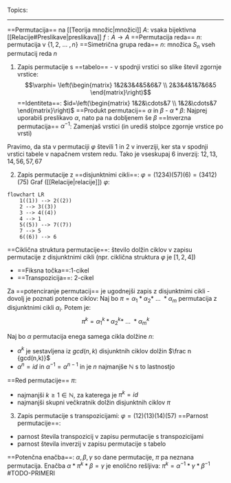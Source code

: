 Topics: 
- - -
==Permutacija== na [[Teorija množic|množici]] $A$: vsaka bijektivna [[Relacije#Preslikave|preslikava]] $f:A\rightarrow A$
==Permutacija reda== $n$: permutacija v $\{1,2,\ ... \ ,n\}$
==Simetrična grupa reda== $n$: množica $S_n$ vseh permutacij reda $n$

1. Zapis permutacije s ==tabelo== - v spodnji vrstici so slike števil zgornje vrstice:
$$\varphi= \left(\begin{matrix} 1&2&3&4&5&6&7 \\ 2&3&4&1&7&6&5 \end{matrix}\right)$$
==Identiteta==: $id=\left(\begin{matrix} 1&2&\cdots&7 \\ 1&2&\cdots&7 \end{matrix}\right)$
==Produkt permutacij== $\alpha$ in $\beta$ - $\alpha*\beta$: Najprej uporabiš preslikavo $\alpha$, nato pa na dobljenem še $\beta$
==Inverzna permutacija== $\alpha^{-1}$: Zamenjaš vrstici (in urediš stolpce zgornje vrstice po vrsti)

Pravimo, da sta v permutaciji $\varphi$ števili $1$ in $2$ v inverziji, ker sta v spodnji vrstici tabele v napačnem vrstem redu. Tako je vseskupaj 6 inverzij: $12,13,14,56,57,67$

2. Zapis permutacije z ==disjunktnimi cikli==: $\varphi=(1234)(57)(6)=(3412)(75)$
Graf ([[Relacije|relacije]]) $\varphi$:
```mermaid
flowchart LR
	1((1)) --> 2((2))
	2 --> 3((3))
	3 --> 4((4))
	4 --> 1
	5((5)) --> 7((7))
	7 --> 5
	6((6)) --> 6
```
==Ciklična struktura permutacije==: število dolžin ciklov v zapisu permutacije z disjunktnimi cikli (npr. ciklična struktura $\varphi$ je $[1,2,4]$)
- ==Fiksna točka==:1-cikel
- ==Transpozicija==: 2-cikel

Za ==potenciranje permutacij== je ugodnejši zapis z disjunktnimi cikli - dovolj je poznati potence ciklov:
Naj bo $\pi=\alpha_1*\alpha_2* \ ... \ *\alpha_m$ permutacija z disjunktnimi cikli $\alpha_i$. Potem je:
$$\pi^k=\alpha_1^k*\alpha_2^k* \ ... \ *\alpha_m^k$$

Naj bo $\alpha$ permutacija enega samega cikla dolžine $n$:
- $\alpha^k$ je sestavljena iz $gcd(n,k)$ disjunktnih ciklov dolžin $\frac n {gcd(n,k)}$
- $\alpha^n=id$  in  $\alpha^{-1}=\alpha^{n-1}$  in je $n$ najmanjše $\mathbb N$ s to lastnostjo

==Red permutacije== $\pi$:
- najmanjši $k\geq 1 \in \mathbb N$, za katerega je $\pi^k=id$
- najmanjši skupni večkratnik dolžin disjunktnih ciklov $\pi$

3. Zapis permutacije s transpozicijami: $\varphi=(12)(13)(14)(57)$
==Parnost permutacije==:
- parnost števila transpozicij v zapisu permutacije s transpozicijami
- parnost števila inverzij v zapisu permutacije s tabelo

==Potenčna enačba==: $\alpha,\beta,\gamma$ so dane permutacije, $\pi$ pa neznana permutacija.
Enačba $\alpha*\pi^k*\beta=\gamma$ je enolično rešljiva: $\pi^k=\alpha^{-1}*\gamma*\beta^{-1}$
#TODO-PRIMERI